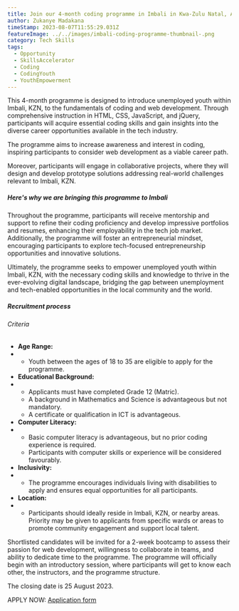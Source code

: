 ```yaml
---
title: Join our 4-month coding programme in Imbali in Kwa-Zulu Natal, APPLY Today.
author: Zukanye Madakana
timeStamp: 2023-08-07T11:55:29.031Z
featureImage: ../../images/imbali-coding-programme-thumbnail-.png
category: Tech Skills
tags:
  - Opportunity
  - SkillsAccelerator
  - Coding
  - CodingYouth
  - YouthEmpowerment
---
```

This 4-month programme is designed to introduce unemployed youth within Imbali, KZN, to the fundamentals of coding and web development. Through comprehensive instruction in HTML, CSS, JavaScript, and jQuery, participants will acquire essential coding skills and gain insights into the diverse career opportunities available in the tech industry. 

The programme aims to increase awareness and interest in coding, inspiring participants to consider web development as a viable career path. 

Moreover, participants will engage in collaborative projects, where they will design and develop prototype solutions addressing real-world challenges relevant to Imbali, KZN.

##### Here's why we are bringing this programme to Imbali

Throughout the programme, participants will receive mentorship and support to refine their coding proficiency and develop impressive portfolios and resumes, enhancing their employability in the tech job market. Additionally, the programme will foster an entrepreneurial mindset, encouraging participants to explore tech-focused entrepreneurship opportunities and innovative solutions.

Ultimately, the programme seeks to empower unemployed youth within Imbali, KZN, with the necessary coding skills and knowledge to thrive in the ever-evolving digital landscape, bridging the gap between unemployment and tech-enabled opportunities in the local community and the world.

##### Recruitment process

###### Criteria

* **Age Range:**
* * Youth between the ages of 18 to 35 are eligible to apply for the programme.
* **Educational Background:**
* * Applicants must have completed Grade 12 (Matric).
  * A background in Mathematics and Science is advantageous but not mandatory.
  * A certificate or qualification in ICT is advantageous.
* **Computer Literacy:**
* * Basic computer literacy is advantageous, but no prior coding experience is required.
  * Participants with computer skills or experience will be considered favourably.
* **Inclusivity:**
* * The programme encourages individuals living with disabilities to apply and ensures equal opportunities for all participants.
* **Location:**
* * Participants should ideally reside in Imbali, KZN, or nearby areas. Priority may be given to applicants from specific wards or areas to promote community engagement and support local talent.

Shortlisted candidates will be invited for a 2-week bootcamp to assess their passion for web development, willingness to collaborate in teams, and ability to dedicate time to the programme. The programme will officially begin with an introductory session, where participants will get to know each other, the instructors, and the programme structure.

The closing date is 25 August 2023.

APPLY NOW: [Application form](https://docs.google.com/forms/d/1Vt2vMyyC8mAh71Crd7Guhgj7yUL5oJBB3hUDugsLDV0/edit?ts=64d0d420)